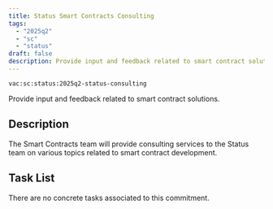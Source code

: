 ```yaml
---
title: Status Smart Contracts Consulting
tags:
  - "2025q2"
  - "sc"
  - "status"
draft: false
description: Provide input and feedback related to smart contract solutions.
---
```


`vac:sc:status:2025q2-status-consulting`

Provide input and feedback related to smart contract solutions.

## Description

The Smart Contracts team will provide consulting services to the Status team on various topics related to smart contract development.

## Task List

There are no concrete tasks associated to this commitment.
